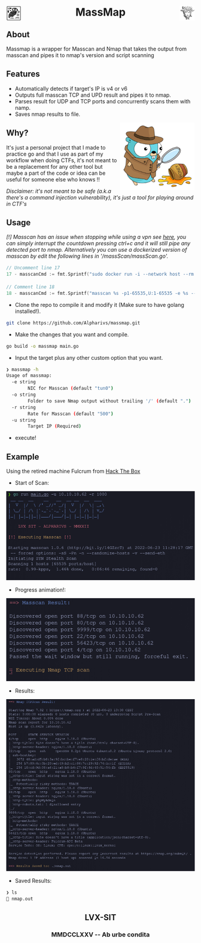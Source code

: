 <div >
    <img src="assets/owl.jpg" align="left" height="40px" width="40px"/>
    <img src="assets/medusa.png" align="right" height="40px" width="40px"/>
    <h1 align="center" > MassMap </h1>
</div>

## About

Massmap is a wrapper for Masscan and Nmap that takes the output from masscan and pipes it to nmap's version and script scanning

## Features
- Automatically detects if target's IP is v4 or v6
- Outputs full masscan TCP and UPD result and pipes it to nmap.
- Parses result for UDP and TCP ports and concurrently scans them with namp.
- Saves nmap results to file. 

<img src="assets/gopher.png" align="right" width="200" height="180" />

## Why?

It's just a personal project that I made to practice go and that I use as part of my workflow when doing CTFs, it's not meant to be a replacement for any other tool but maybe a part of the code or idea can be useful for someone else who knows !!

_Disclaimer: it's not meant to be safe (a.k.a there's a command injection vulnerability), it's just a tool for playing around in CTF's_

## Usage

*[!] Masscan has an issue when stopping while using a vpn see [here](https://github.com/robertdavidgraham/masscan/issues/144), you can simply interrupt the countdown pressing ctrl+c and it will still pipe any detected port to nmap. Alternatively you can use a dockerized version of masscan by edit the following lines in '/massScan/massScan.go'.*

```go
// Uncomment line 17
17 - masscanCmd := fmt.Sprintf("sudo docker run -i --network host --rm adarnimrod/masscan -p1-65535,U:1-65535 %s -e %s --rate=%s --wait=5", ip, inter, rate)

// Comment line 18
18 - masscanCmd := fmt.Sprintf("masscan %s -p1-65535,U:1-65535 -e %s --rate=%s", ip, inter, rate)
```

- Clone the repo to compile it and modify it (Make sure to have golang installed!).
```bash
git clone https://github.com/Alpharivs/massmap.git
```
- Make the changes that you want and compile.
```bash
go build -o massmap main.go
```
- Input the target plus any other custom option that you want.
```bash
❯ massmap -h
Usage of massmap:
  -e string
    	NIC for Masscan (default "tun0")
  -o string
    	Folder to save Nmap output without trailing '/' (default ".")
  -r string
    	Rate for Masscan (default "500")
  -u string
    	Target IP (Required)
```
- execute!

## Example 

Using the retired machine Fulcrum from [Hack The Box](https://app.hackthebox.com)
- Start of Scan: 

![](assets/scan-start.png)
- Progress animation!: 

![](assets/progress-scan.png)
- Results: 

![](assets/scan-result.png)
- Saved Results:
```bash
❯ ls
 nmap.out
```
<h2 align="center" > LVX-SIT</h2>
<h3 align="center" > MMDCCLXXV -- Ab urbe condita </h3>

